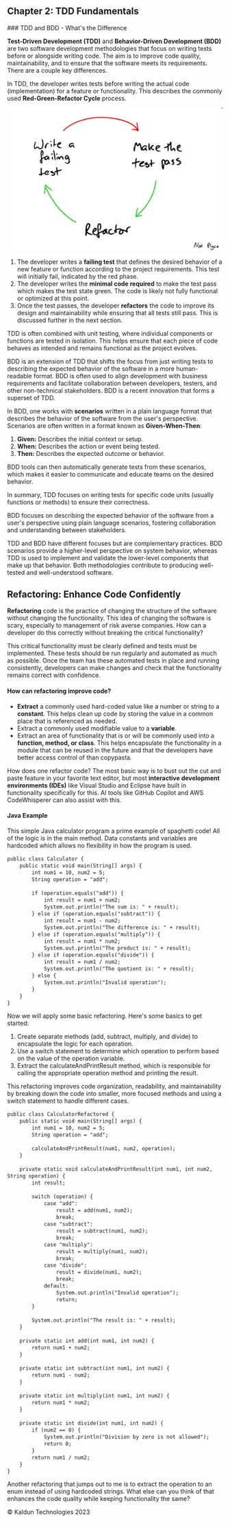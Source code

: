 ## Chapter 2: TDD Fundamentals <a id="ch02-tdd-fundamentals"></a>
<link rel="stylesheet" type-"text/css" href="styles.css">
### TDD and BDD - What's the Difference

**Test-Driven Development (TDD)** and **Behavior-Driven Development (BDD)** are two software development methodologies that focus on writing tests before or alongside writing code. The aim is to improve code quality, maintainability, and to ensure that the software meets its requirements. There are a couple key differences.

In TDD, the developer writes tests before writing the actual code (implementation) for a feature or functionality. This describes the commonly used **Red-Green-Refactor Cycle** process.

![The Red-Green-Refactor Cycle by [Nat Pryce](http://www.natpryce.com/articles.html)](/images/red-green-refactor.jpg "Red-Green-Refactor Cycle")

1. The developer writes a **failing test** that defines the desired behavior of a new feature or function according to the project requirements. This test will initially fail, indicated by the <span class="red-text">red phase</span>.
2. The developer writes the **minimal code required** to make the test pass which makes the test state <span class="green-text">green</span>. The code is likely not fully functional or optimized at this point.
3. Once the test passes, the developer **refactors** the code to improve its design and maintainability while ensuring that all tests still pass. This is discussed further in the next section.

TDD is often combined with unit testing, where individual components or functions are tested in isolation. This helps ensure that each piece of code behaves as intended and remains functional as the project evolves.

BDD is an extension of TDD that shifts the focus from just writing tests to describing the expected behavior of the software in a more human-readable format. BDD is often used to align development with business requirements and facilitate collaboration between developers, testers, and other non-technical stakeholders. BDD is a recent innovation that forms a superset of TDD.

In BDD, one works with **scenarios** written in a plain language format that describes the behavior of the software from the user's perspective. Scenarios are often written in a format known as **Given-When-Then**:

1. **Given:** Describes the initial context or setup.
2. **When:** Describes the action or event being tested.
3. **Then:** Describes the expected outcome or behavior.

BDD tools can then automatically generate tests from these scenarios, which makes it easier to communicate and educate teams on the desired behavior.

In summary, TDD focuses on writing tests for specific code units (usually functions or methods) to ensure their correctness.

BDD focuses on describing the expected behavior of the software from a user's perspective using plain language scenarios, fostering collaboration and understanding between stakeholders.

TDD and BDD have different focuses but are complementary practices. BDD scenarios provide a higher-level perspective on system behavior, whereas TDD is used to implement and validate the lower-level components that make up that behavior. Both methodologies contribute to producing well-tested and well-understood software.

## Refactoring: Enhance Code Confidently

**Refactoring** code is the practice of changing the structure of the software without changing the functionality. This idea of changing the software is scary, especially to management of risk averse companies. How can a developer do this correctly without breaking the critical functionality?

This critical functionality must be clearly defined and tests must be implemented. These tests should be run regularly and automated as much as possible. Once the team has these automated tests in place and running consistently, developers can make changes and check that the functionality remains correct with confidence.

#### How can refactoring improve code?
- **Extract** a commonly used hard-coded value like a number or string to a **constant**. This helps clean up code by storing the value in a common place that is referenced as needed.
- Extract a commonly used modifiable value to a **variable**.
- Extract an area of functionality that is or will be commonly used into a **function, method, or class**. This helps encapsulate the functionality in a module that can be reused in the future and that the developers have better access control of than copypasta.

How does one refactor code? The most basic way is to bust out the cut and paste feature in your favorite text editor, but most **interactive development environments (IDEs)** like Visual Studio and Eclipse have built in functionality specifically for this. AI tools like GitHub Copilot and AWS CodeWhisperer can also assist with this.

#### Java Example

This simple Java calculator program a prime example of spaghetti code! All of the logic is in the main method. Data constants and variables are hardcoded which allows no flexibility in how the program is used.

```
public class Calculator {
    public static void main(String[] args) {
        int num1 = 10, num2 = 5;
        String operation = "add";

        if (operation.equals("add")) {
            int result = num1 + num2;
            System.out.println("The sum is: " + result);
        } else if (operation.equals("subtract")) {
            int result = num1 - num2;
            System.out.println("The difference is: " + result);
        } else if (operation.equals("multiply")) {
            int result = num1 * num2;
            System.out.println("The product is: " + result);
        } else if (operation.equals("divide")) {
            int result = num1 / num2;
            System.out.println("The quotient is: " + result);
        } else {
            System.out.println("Invalid operation");
        }
    }
}
```

Now we will apply some basic refactoring. Here's some basics to get started:
1. Create separate methods (add, subtract, multiply, and divide) to encapsulate the logic for each operation.
2. Use a switch statement to determine which operation to perform based on the value of the operation variable.
3. Extract the calculateAndPrintResult method, which is responsible for calling the appropriate operation method and printing the result.

This refactoring improves code organization, readability, and maintainability by breaking down the code into smaller, more focused methods and using a switch statement to handle different cases.

```
public class CalculatorRefactored {
    public static void main(String[] args) {
        int num1 = 10, num2 = 5;
        String operation = "add";

        calculateAndPrintResult(num1, num2, operation);
    }

    private static void calculateAndPrintResult(int num1, int num2, String operation) {
        int result;

        switch (operation) {
            case "add":
                result = add(num1, num2);
                break;
            case "subtract":
                result = subtract(num1, num2);
                break;
            case "multiply":
                result = multiply(num1, num2);
                break;
            case "divide":
                result = divide(num1, num2);
                break;
            default:
                System.out.println("Invalid operation");
                return;
        }

        System.out.println("The result is: " + result);
    }

    private static int add(int num1, int num2) {
        return num1 + num2;
    }

    private static int subtract(int num1, int num2) {
        return num1 - num2;
    }

    private static int multiply(int num1, int num2) {
        return num1 * num2;
    }

    private static int divide(int num1, int num2) {
        if (num2 == 0) {
            System.out.println("Division by zero is not allowed");
            return 0;
        }
        return num1 / num2;
    }
}
```

Another refactoring that jumps out to me is to extract the operation to an enum instead of using hardcoded strings. What else can you think of that enhances the code quality while keeping functionality the same?

&copy; Kaldun Technologies 2023
